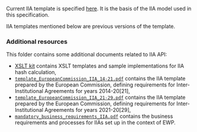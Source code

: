 Current IIA template is specified [here][new-iia-template]. It is the basis of the IIA model used in this specification.

IIA templates mentioned below are previous versions of the template.

### Additional resources

This folder contains some additional documents related to IIA API:

* [XSLT kit](xsltKit) contains XSLT templates and sample implementations for IIA hash calculation,
* [`template_EuropeanCommission_IIA_14-21.pdf`](template_EuropeanCommission_IIA_14-21.pdf)
  contains the IIA template prepared by the European Commission, defining
  requirements for Inter-Institutional Agreements for years 2014-20[21],
* [`template_EuropeanCommission_IIA_21-29.pdf`](template_EuropeanCommission_IIA_21-29.pdf)
  contains the IIA template prepared by the European Commission, defining
  requirements for Inter-Institutional Agreements for years 2021-20[29],
* [`mandatory_business_requirements_IIA.pdf`](mandatory_business_requirements_IIA.pdf)
  contains the business requirements and processes for IIAs set up in the context of EWP.

[new-iia-template]: https://erasmus-plus.ec.europa.eu/resources-and-tools/inter-institutional-agreement
